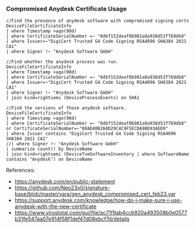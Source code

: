 
### Compromised Anydesk Certificate Usage  

```
//Find the presence of anydesk software with compromised signing certs
DeviceFileCertificateInfo
| where Timestamp >ago(90d)
| where CertificateSerialNumber =~ "0dbf152deaf0b981a8a938d53f769db8"
| where Issuer=~"DigiCert Trusted G4 Code Signing RSA4096 SHA384 2021 CA1"
| where Signer !~ "Anydesk Software GmbH"
```
```
//Find whether the anydesk process was run.
DeviceFileCertificateInfo
| where Timestamp >ago(90d)
| where CertificateSerialNumber =~ "0dbf152deaf0b981a8a938d53f769db8"
| where Issuer=~"DigiCert Trusted G4 Code Signing RSA4096 SHA384 2021 CA1"
| where Signer !~ "Anydesk Software GmbH"
| join kind=rightsemi (DeviceProcessEvents) on SHA1
```
```
//Find the versions of those anydesk software.
DeviceFileCertificateInfo
| where Timestamp >ago(90d)
| where CertificateSerialNumber =~ "0dbf152deaf0b981a8a938d53f769db8" or CertificateSerialNumber=~"08AD40B260D29C4C9F5ECDA9BD93AED9"
| where Issuer contains "DigiCert Trusted G4 Code Signing RSA4096 SHA384 2021 CA1"
//| where Signer !~ "Anydesk Software GmbH"
| summarize count() by DeviceName
| join kind=rightsemi (DeviceTvmSoftwareInventory | where SoftwareName contains "Anydesk") on DeviceName
```
References:
* https://anydesk.com/en/public-statement
* https://github.com/Neo23x0/signature-base/blob/master/yara/gen_anydesk_compromised_cert_feb23.yar
* https://support.anydesk.com/knowledge/how-do-i-make-sure-i-use-anydesk-with-the-new-certificate
* https://www.virustotal.com/gui/file/ac71f9ab4ccb920a493508b0e0577b31fe547aa07e914f58f1def47d08ebcf7d/details
